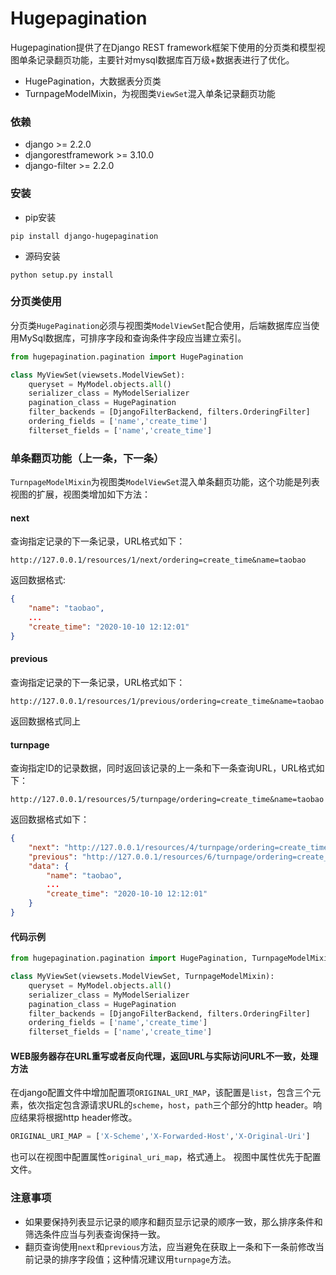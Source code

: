 # Hugepagination

Hugepagination提供了在Django REST framework框架下使用的分页类和模型视图单条记录翻页功能，主要针对mysql数据库百万级+数据表进行了优化。
+ HugePagination，大数据表分页类
+ TurnpageModelMixin，为视图类`ViewSet`混入单条记录翻页功能

### 依赖
+ django >= 2.2.0
+ djangorestframework >= 3.10.0
+ django-filter >= 2.2.0
### 安装
+ pip安装
```shell
pip install django-hugepagination
```
+ 源码安装
```shell
python setup.py install
```

### 分页类使用
分页类`HugePagination`必须与视图类`ModelViewSet`配合使用，后端数据库应当使用MySql数据库，可排序字段和查询条件字段应当建立索引。
```python
from hugepagination.pagination import HugePagination

class MyViewSet(viewsets.ModelViewSet):
    queryset = MyModel.objects.all()
    serializer_class = MyModelSerializer
    pagination_class = HugePagination
    filter_backends = [DjangoFilterBackend, filters.OrderingFilter]
    ordering_fields = ['name','create_time']
    filterset_fields = ['name','create_time']
```
### 单条翻页功能（上一条，下一条）
`TurnpageModelMixin`为视图类`ModelViewSet`混入单条翻页功能，这个功能是列表视图的扩展，视图类增加如下方法：
#### next
查询指定记录的下一条记录，URL格式如下：
```
http://127.0.0.1/resources/1/next/ordering=create_time&name=taobao
```
返回数据格式:
```json
{
    "name": "taobao",
    ...
    "create_time": "2020-10-10 12:12:01"
}
```
#### previous
查询指定记录的下一条记录，URL格式如下：
```
http://127.0.0.1/resources/1/previous/ordering=create_time&name=taobao
```
返回数据格式同上
#### turnpage
查询指定ID的记录数据，同时返回该记录的上一条和下一条查询URL，URL格式如下：
```
http://127.0.0.1/resources/5/turnpage/ordering=create_time&name=taobao
```
返回数据格式如下：
```json
{
    "next": "http://127.0.0.1/resources/4/turnpage/ordering=create_time&name=taobao",
    "previous": "http://127.0.0.1/resources/6/turnpage/ordering=create_time&name=taobao",
    "data": {
        "name": "taobao",
        ...
        "create_time": "2020-10-10 12:12:01"        
    }
}
```
#### 代码示例
```python
from hugepagination.pagination import HugePagination, TurnpageModelMixin

class MyViewSet(viewsets.ModelViewSet, TurnpageModelMixin):
    queryset = MyModel.objects.all()
    serializer_class = MyModelSerializer
    pagination_class = HugePagination
    filter_backends = [DjangoFilterBackend, filters.OrderingFilter]
    ordering_fields = ['name','create_time']
    filterset_fields = ['name','create_time']
```
#### WEB服务器存在URL重写或者反向代理，返回URL与实际访问URL不一致，处理方法
在django配置文件中增加配置项`ORIGINAL_URI_MAP`，该配置是`list`，包含三个元素，依次指定包含源请求URL的`scheme`，`host`，`path`三个部分的http header。响应结果将根据http header修改。
```python
ORIGINAL_URI_MAP = ['X-Scheme','X-Forwarded-Host','X-Original-Uri']
```
也可以在视图中配置属性`original_uri_map`，格式通上。
视图中属性优先于配置文件。
### 注意事项
+ 如果要保持列表显示记录的顺序和翻页显示记录的顺序一致，那么排序条件和筛选条件应当与列表查询保持一致。
+ 翻页查询使用`next`和`previous`方法，应当避免在获取上一条和下一条前修改当前记录的排序字段值；这种情况建议用`turnpage`方法。
